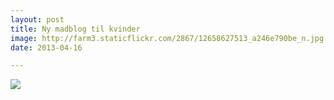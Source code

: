 ```yaml
---
layout: post
title: Ny madblog til kvinder
image: http://farm3.staticflickr.com/2867/12658627513_a246e790be_n.jpg
date: 2013-04-16

---
```


[ ![](http://2.bp.blogspot.com/-x79vOqgl_f8/UW2l-vF-VDI/AAAAAAAAA3w/mCxGG6k39xA/s1600/femmefood.jpg) ](http://2.bp.blogspot.com/-x79vOqgl_f8/UW2l-vF-VDI/AAAAAAAAA3w/mCxGG6k39xA/s1600/femmefood.jpg)
